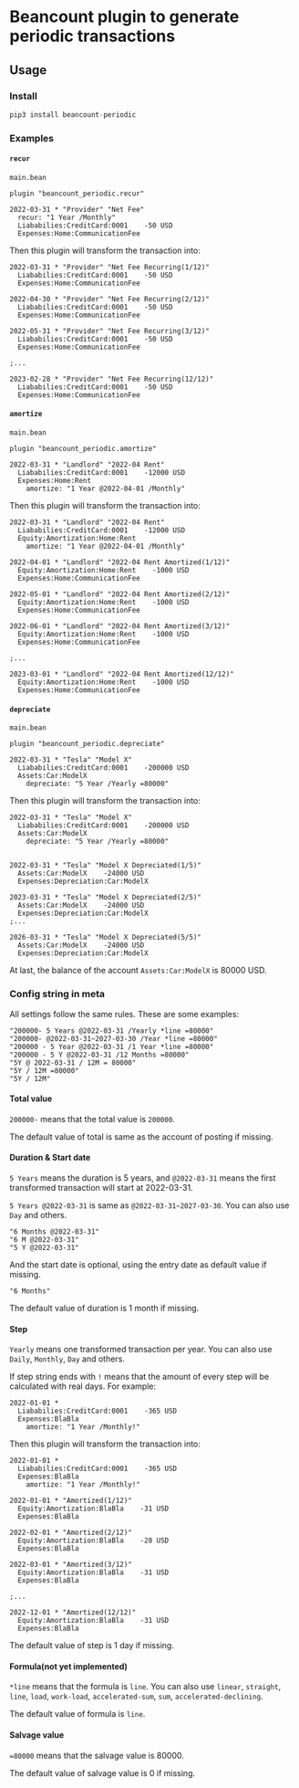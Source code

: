 # Beancount plugin to generate periodic transactions

## Usage

### Install

```python
pip3 install beancount-periodic
```
### Examples
#### `recur`

`main.bean`
```
plugin "beancount_periodic.recur"
```

```beancount
2022-03-31 * "Provider" "Net Fee"
  recur: "1 Year /Monthly"
  Liababilies:CreditCard:0001    -50 USD
  Expenses:Home:CommunicationFee
```

Then this plugin will transform the transaction into:

```beancount
2022-03-31 * "Provider" "Net Fee Recurring(1/12)"
  Liababilies:CreditCard:0001    -50 USD
  Expenses:Home:CommunicationFee

2022-04-30 * "Provider" "Net Fee Recurring(2/12)"
  Liababilies:CreditCard:0001    -50 USD
  Expenses:Home:CommunicationFee

2022-05-31 * "Provider" "Net Fee Recurring(3/12)"
  Liababilies:CreditCard:0001    -50 USD
  Expenses:Home:CommunicationFee

;...

2023-02-28 * "Provider" "Net Fee Recurring(12/12)"
  Liababilies:CreditCard:0001    -50 USD
  Expenses:Home:CommunicationFee
```

#### `amortize`

`main.bean`
```
plugin "beancount_periodic.amortize"
```

```beancount
2022-03-31 * "Landlord" "2022-04 Rent"
  Liababilies:CreditCard:0001    -12000 USD
  Expenses:Home:Rent
    amortize: "1 Year @2022-04-01 /Monthly"
```

Then this plugin will transform the transaction into:

```beancount
2022-03-31 * "Landlord" "2022-04 Rent"
  Liababilies:CreditCard:0001    -12000 USD
  Equity:Amortization:Home:Rent
    amortize: "1 Year @2022-04-01 /Monthly"

2022-04-01 * "Landlord" "2022-04 Rent Amortized(1/12)"
  Equity:Amortization:Home:Rent    -1000 USD
  Expenses:Home:CommunicationFee

2022-05-01 * "Landlord" "2022-04 Rent Amortized(2/12)"
  Equity:Amortization:Home:Rent    -1000 USD
  Expenses:Home:CommunicationFee

2022-06-01 * "Landlord" "2022-04 Rent Amortized(3/12)"
  Equity:Amortization:Home:Rent    -1000 USD
  Expenses:Home:CommunicationFee

;...

2023-03-01 * "Landlord" "2022-04 Rent Amortized(12/12)"
  Equity:Amortization:Home:Rent    -1000 USD
  Expenses:Home:CommunicationFee
```

#### `depreciate`

`main.bean`
```
plugin "beancount_periodic.depreciate"
```

```beancount
2022-03-31 * "Tesla" "Model X"
  Liababilies:CreditCard:0001    -200000 USD
  Assets:Car:ModelX
    depreciate: "5 Year /Yearly =80000"
```

Then this plugin will transform the transaction into:

```beancount
2022-03-31 * "Tesla" "Model X"
  Liababilies:CreditCard:0001    -200000 USD
  Assets:Car:ModelX
    depreciate: "5 Year /Yearly =80000"
  

2022-03-31 * "Tesla" "Model X Depreciated(1/5)"
  Assets:Car:ModelX    -24000 USD
  Expenses:Depreciation:Car:ModelX

2023-03-31 * "Tesla" "Model X Depreciated(2/5)"
  Assets:Car:ModelX    -24000 USD
  Expenses:Depreciation:Car:ModelX
;...

2026-03-31 * "Tesla" "Model X Depreciated(5/5)"
  Assets:Car:ModelX    -24000 USD
  Expenses:Depreciation:Car:ModelX
```

At last, the balance of the account `Assets:Car:ModelX` is 80000 USD.

### Config string in meta

All settings follow the same rules. These are some examples:

```
"200000- 5 Years @2022-03-31 /Yearly *line =80000"
"200000- @2022-03-31~2027-03-30 /Year *line =80000"
"200000 - 5 Year @2022-03-31 /1 Year *line =80000"
"200000 - 5 Y @2022-03-31 /12 Months =80000"
"5Y @ 2022-03-31 / 12M = 80000"
"5Y / 12M =80000"
"5Y / 12M"
```

#### Total value

`200000-` means that the total value is `200000`.

The default value of total is same as the account of posting if missing.

#### Duration & Start date

`5 Years` means the duration is 5 years, and `@2022-03-31` means the first transformed transaction will start at 2022-03-31.

`5 Years @2022-03-31` is same as `@2022-03-31~2027-03-30`. You can also use `Day` and others.

```
"6 Months @2022-03-31"
"6 M @2022-03-31"
"5 Y @2022-03-31"
```

And the start date is optional, using the entry date as default value if missing. 

```
"6 Months"
```

The default value of duration is 1 month if missing.

#### Step

`Yearly` means one transformed transaction per year. You can also use `Daily`, `Monthly`, `Day` and others.

If step string ends with `!` means that the amount of every step will be calculated with real days. For example:

```beancount
2022-01-01 *
  Liababilies:CreditCard:0001    -365 USD
  Expenses:BlaBla
    amortize: "1 Year /Monthly!"
```

Then this plugin will transform the transaction into:

```beancount
2022-01-01 *
  Liababilies:CreditCard:0001    -365 USD
  Expenses:BlaBla
    amortize: "1 Year /Monthly!"

2022-01-01 * "Amortized(1/12)"
  Equity:Amortization:BlaBla    -31 USD
  Expenses:BlaBla

2022-02-01 * "Amortized(2/12)"
  Equity:Amortization:BlaBla    -28 USD
  Expenses:BlaBla

2022-03-01 * "Amortized(3/12)"
  Equity:Amortization:BlaBla    -31 USD
  Expenses:BlaBla

;...

2022-12-01 * "Amortized(12/12)"
  Equity:Amortization:BlaBla    -31 USD
  Expenses:BlaBla
```

The default value of step is 1 day if missing.

#### Formula(not yet implemented)

`*line` means that the formula is `line`. You can also use `linear`, `straight`, `line`, `load`, `work-load`, `accelerated-sum`, `sum`, `accelerated-declining`.

The default value of formula is `line`.

#### Salvage value

`=80000` means that the salvage value is 80000.

The default value of salvage value is 0 if missing.
